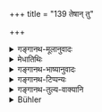 +++
title = "139 तेषान् तु"

+++

<details><summary>गङ्गानथ-मूलानुवादः</summary>

Among these, when they come together, the man who has just passed his studentship and the King deserve to be honoured; and between the person just passed his studentship and the King, the person just passed his studentship receives the respects op the King.—(139)
</details>

<details><summary>मेधातिथिः</summary>

**तेषां तु समवेतानाम्** एकत्र संनिपतितानां **मान्यौ स्नातकपार्थिवौ**, प्रकृतेन पथोदानेन । **नृपमानभाक्** नृपस्य सकाशान् मानं भजते लभते । षष्ठी निर्धारणे (पाण् २.३.४१) । चक्र्यादीनां त्व् अन्योय्नं विकल्पः । स च शक्त्यपेक्षः ॥ २.१३९ ॥
</details>

<details><summary>गङ्गानथ-भाष्यानुवादः</summary>

‘*Among these, when they come together*,’—when they happen to meet,—‘*the person just passed his studentship and the King deserve to he honoured*’—by the ‘making of way,’ which is the particular form of ‘honouring’ mentioned in the present context.

‘*Receives the respects of the King*’—*i.e*., obtains honour from the King.

The genitive case-ending has the sense of *selection* (according to Pāṇini 2.3.41)

Among the rest—the person riding a chariot and others—there is option, dependent upon their respective capacity.—(139)
</details>

<details><summary>गङ्गानथ-टिप्पन्यः</summary>

This verse also is simply quoted in *Vīramitrodaya* (Saṃskāra, p. 477);—and in *Smṛticandrikā* (Saṃskāra, p. 107) to the effect that among the persons mentioned in the preceding verse the accomplished student and the king deserve to be respected by the others’, and between these two the former is to be respected by the latter.
</details>

<details><summary>गङ्गानथ-तुल्य-वाक्यानि</summary>

**(verses 138-139)  
**

See Comparative notes for [Verse 2.138].
</details>

<details><summary>Bühler</summary>

139	Among all those, if they meet (at one time), a Snataka and the king must be (most) honoured; and if the king and a Snataka (meet), the latter receives respect from the king.
</details>
